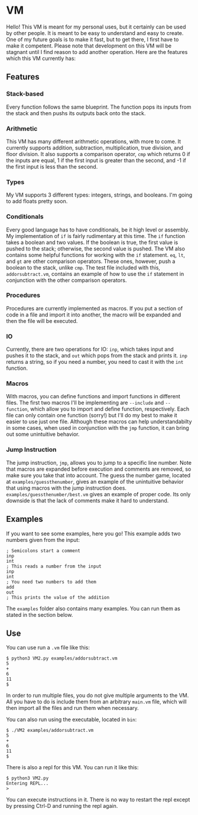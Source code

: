 # VM

Hello! This VM is meant for my personal uses, but it certainly can be used by other people. It is meant to be easy to understand and easy to create. One of my future goals is to make it fast, but to get there, I first have to make it competent. Please note that development on this VM will be stagnant until I find reason to add another operation. Here are the features which this VM currently has:

## Features
### Stack-based
Every function follows the same blueprint. The function pops its inputs from the stack and then pushs its outputs back onto the stack.

### Arithmetic
This VM has many different arithmetic operations, with more to come. It currently supports addition, subtraction, multiplication, true division, and floor division. It also supports a comparison operator, `cmp` which returns 0 if the inputs are equal, 1 if the first input is greater than the second, and -1 if the first input is less than the second.

### Types
My VM supports 3 different types: integers, strings, and booleans. I'm going to add floats pretty soon.

### Conditionals
Every good language has to have conditionals, be it high level or assembly. My implementation of `if` is fairly rudimentary at this time. The `if` function takes a boolean and two values. If the boolean is true, the first value is pushed to the stack; otherwise, the second value is pushed. The VM also contains some helpful functions for working with the `if` statement. `eq`, `lt`, and `gt` are other comparison operators. These ones, however, push a boolean to the stack, unlike `cmp`. The test file included with this, `addorsubtract.vm`, contains an example of how to use the `if` statement in conjunction with the other comparison operators.

### Procedures
Procedures are currently implemented as macros. If you put a section of code in a file and import it into another, the macro will be expanded and then the file will be executed.

### IO
Currently, there are two operations for IO: `inp`, which takes input and pushes it to the stack, and `out` which pops from the stack and prints it. `inp` returns a string, so if you need a number, you need to cast it with the `int` function.

### Macros
With macros, you can define functions and import functions in different files. The first two macros I'll be implementing are `--include` and `--function`, which allow you to import and define function, respectively. Each file can only contain one function (sorry!) but I'll do my best to make it easier to use just one file. Although these macros can help understandabilty in some cases, when used in conjunction with the `jmp` function, it can bring out some unintuitive behavior.

### Jump Instruction
The jump instruction, `jmp`, allows you to jump to a specific line number. Note that macros are expanded before execution and comments are removed, so make sure you take that into account. The guess the number game, located at `examples/guessthenumber`, gives an example of the unintuitive behavior that using macros with the jump instruction does. `examples/guessthenumber/best.vm` gives an example of proper code. Its only downside is that the lack of comments make it hard to understand.

## Examples
If you want to see some examples, here you go! This example adds two numbers given from the input:
```
; Semicolons start a comment
inp
int
; This reads a number from the input
inp
int
; You need two numbers to add them
add
out
; This prints the value of the addition
```

The `examples` folder also contains many examples. You can run them as stated in the section below.

## Use
You can use run a `.vm` file like this:
```
$ python3 VM2.py examples/addorsubtract.vm
5
+
6
11
$
```
In order to run multiple files, you do not give multiple arguments to the VM. All you have to do is include them from an arbitrary `main.vm` file, which will then import all the files and run them when necessary.

You can also run using the executable, located in `bin`:
```
$ ./VM2 examples/addorsubtract.vm
5
+
6
11
$
```

There is also a repl for this VM. You can run it like this:
```
$ python3 VM2.py
Entering REPL...
>
```
You can execute instructions in it. There is no way to restart the repl except by pressing Ctrl-D and running the repl again. 
